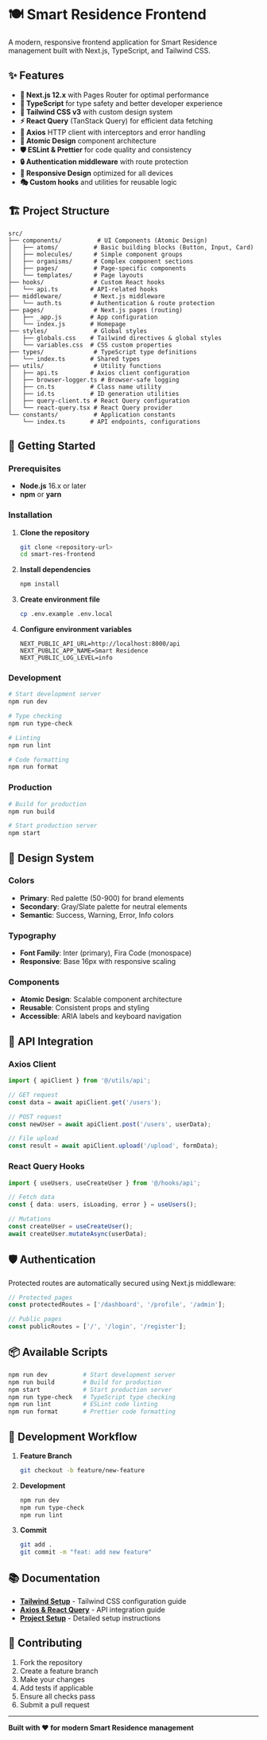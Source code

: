 # 🍽️ Smart Residence Frontend

A modern, responsive frontend application for Smart Residence management built with Next.js, TypeScript, and Tailwind CSS.

## ✨ Features

- **🚀 Next.js 12.x** with Pages Router for optimal performance
- **📘 TypeScript** for type safety and better developer experience
- **🎨 Tailwind CSS v3** with custom design system
- **⚡ React Query** (TanStack Query) for efficient data fetching
- **🔧 Axios** HTTP client with interceptors and error handling
- **🧩 Atomic Design** component architecture
- **🛡️ ESLint & Prettier** for code quality and consistency
- **🔒 Authentication middleware** with route protection
- **📱 Responsive Design** optimized for all devices
- **🎭 Custom hooks** and utilities for reusable logic

## 🏗️ Project Structure

```
src/
├── components/          # UI Components (Atomic Design)
│   ├── atoms/          # Basic building blocks (Button, Input, Card)
│   ├── molecules/      # Simple component groups
│   ├── organisms/      # Complex component sections
│   ├── pages/          # Page-specific components
│   └── templates/      # Page layouts
├── hooks/              # Custom React hooks
│   └── api.ts         # API-related hooks
├── middleware/         # Next.js middleware
│   └── auth.ts        # Authentication & route protection
├── pages/              # Next.js pages (routing)
│   ├── _app.js        # App configuration
│   └── index.js       # Homepage
├── styles/             # Global styles
│   ├── globals.css    # Tailwind directives & global styles
│   └── variables.css  # CSS custom properties
├── types/              # TypeScript type definitions
│   └── index.ts       # Shared types
├── utils/              # Utility functions
│   ├── api.ts         # Axios client configuration
│   ├── browser-logger.ts # Browser-safe logging
│   ├── cn.ts          # Class name utility
│   ├── id.ts          # ID generation utilities
│   ├── query-client.ts # React Query configuration
│   └── react-query.tsx # React Query provider
└── constants/          # Application constants
    └── index.ts       # API endpoints, configurations
```

## 🚀 Getting Started

### Prerequisites

- **Node.js** 16.x or later
- **npm** or **yarn**

### Installation

1. **Clone the repository**

   ```bash
   git clone <repository-url>
   cd smart-res-frontend
   ```

2. **Install dependencies**

   ```bash
   npm install
   ```

3. **Create environment file**

   ```bash
   cp .env.example .env.local
   ```

4. **Configure environment variables**
   ```env
   NEXT_PUBLIC_API_URL=http://localhost:8000/api
   NEXT_PUBLIC_APP_NAME=Smart Residence
   NEXT_PUBLIC_LOG_LEVEL=info
   ```

### Development

```bash
# Start development server
npm run dev

# Type checking
npm run type-check

# Linting
npm run lint

# Code formatting
npm run format
```

### Production

```bash
# Build for production
npm run build

# Start production server
npm start
```

## 🎨 Design System

### Colors

- **Primary**: Red palette (50-900) for brand elements
- **Secondary**: Gray/Slate palette for neutral elements
- **Semantic**: Success, Warning, Error, Info colors

### Typography

- **Font Family**: Inter (primary), Fira Code (monospace)
- **Responsive**: Base 16px with responsive scaling

### Components

- **Atomic Design**: Scalable component architecture
- **Reusable**: Consistent props and styling
- **Accessible**: ARIA labels and keyboard navigation

## 🔧 API Integration

### Axios Client

```typescript
import { apiClient } from '@/utils/api';

// GET request
const data = await apiClient.get('/users');

// POST request
const newUser = await apiClient.post('/users', userData);

// File upload
const result = await apiClient.upload('/upload', formData);
```

### React Query Hooks

```typescript
import { useUsers, useCreateUser } from '@/hooks/api';

// Fetch data
const { data: users, isLoading, error } = useUsers();

// Mutations
const createUser = useCreateUser();
await createUser.mutateAsync(userData);
```

## 🛡️ Authentication

Protected routes are automatically secured using Next.js middleware:

```typescript
// Protected pages
const protectedRoutes = ['/dashboard', '/profile', '/admin'];

// Public pages
const publicRoutes = ['/', '/login', '/register'];
```

## 📦 Available Scripts

```bash
npm run dev          # Start development server
npm run build        # Build for production
npm start            # Start production server
npm run type-check   # TypeScript type checking
npm run lint         # ESLint code linting
npm run format       # Prettier code formatting
```

## 🔄 Development Workflow

1. **Feature Branch**

   ```bash
   git checkout -b feature/new-feature
   ```

2. **Development**

   ```bash
   npm run dev
   npm run type-check
   npm run lint
   ```

3. **Commit**
   ```bash
   git add .
   git commit -m "feat: add new feature"
   ```

## 📚 Documentation

- **[Tailwind Setup](./TAILWIND-SETUP.md)** - Tailwind CSS configuration guide
- **[Axios & React Query](./AXIOS-REACT-QUERY.md)** - API integration guide
- **[Project Setup](./SETUP.md)** - Detailed setup instructions

## 🤝 Contributing

1. Fork the repository
2. Create a feature branch
3. Make your changes
4. Add tests if applicable
5. Ensure all checks pass
6. Submit a pull request

---

**Built with ❤️ for modern Smart Residence management**

